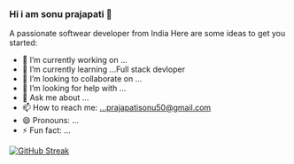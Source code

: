 ### Hi i am sonu prajapati 👋


A passionate softwear developer from India
Here are some ideas to get you started:

- 🔭 I’m currently working on ...
- 🌱 I’m currently learning ...Full stack devloper 
- 👯 I’m looking to collaborate on ...
- 🤔 I’m looking for help with ...
- 💬 Ask me about ...
- 📫 How to reach me: ...prajapatisonu50@gmail.com
- 😄 Pronouns: ...
- ⚡ Fun fact: ...

[![GitHub Streak](https://github-readme-streak-stats.herokuapp.com?user=sonuengineer)](https://git.io/streak-stats)
